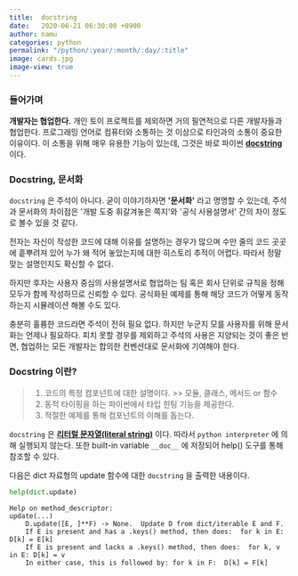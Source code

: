 ```yaml
---
title:  docstring
date:   2020-06-21 06:30:00 +0900
author: namu
categories: python
permalink: "/python/:year/:month/:day/:title"
image: cards.jpg
image-view: true
---
```


### 들어가며

**개발자는 협업한다.**
개인 토이 프로젝트를 제외하면 거의 필연적으로 다른 개발자들과 협업한다.
프로그래밍 언어로 컴퓨터와 소통하는 것 이상으로 타인과의 소통이 중요한 이유이다.
이 소통을 위해 매우 유용한 기능이 있는데, 그것은 바로 파이썬
**[docstring](https://wikidocs.net/16050)** 이다.

### Docstring, 문서화

`docstring` 은 주석이 아니다.
굳이 이야기하자면 **'문서화'** 라고 명명할 수 있는데, 주석과 문서화의 차이점은
'개발 도중 휘갈겨놓은 쪽지'와 '공식 사용설명서' 간의 차이 정도로 볼수 있을 것 같다.

전자는 자신이 작성한 코드에 대해 이유를 설명하는 경우가 많으며 수만 줄의 코드 곳곳에 흩뿌려져 있어
누가 왜 적어 놓았는지에 대한 히스토리 추적이 어렵다. 따라서 정말 맞는 설명인지도 확신할 수 없다.

하지만 후자는 사용자 중심의 사용설명서로 협업하는 팀 혹은 회사 단위로 규칙을 정해 모두가 함께 작성하므로 신뢰할 수 있다.
공식화된 예제를 통해 해당 코드가 어떻게 동작하는지 시뮬레이션 해볼 수도 있다.

충분히 훌륭한 코드라면 주석이 전혀 필요 없다. 하지만 누군지 모를 사용자를 위해 문서화는 언제나 필요하다.
피치 못할 경우를 제외하고 주석의 사용은 지양되는 것이 좋은 반면, 협업하는 모든 개발자는 합의한 컨벤션대로 문서화에 기여해야 한다.

### Docstring 이란?

> 1. 코드의 특정 컴포넌트에 대한 설명이다. >> 모듈, 클래스, 메서드 or 함수
> 2. 동적 타이핑을 하는 파이썬에서 타입 힌팅 기능을 제공한다.
> 3. 적절한 예제를 통해 컴포넌트의 이해를 돕는다.

`docstring` 은 **[리터럴 문자열(literal string)](https://www.computerhope.com/jargon/l/literal.htm)** 이다.
따라서 `python interpreter` 에 의해 실행되지 않는다.
또한 built-in variable `__doc__` 에 저장되어 help() 도구를 통해 참조할 수 있다.

다음은 dict 자료형의 update 함수에 대한 `docstring` 을 출력한 내용이다.

```python
help(dict.update)
```

```text
Help on method_descriptor:
update(...)
    D.update([E, ]**F) -> None.  Update D from dict/iterable E and F.
    If E is present and has a .keys() method, then does:  for k in E: D[k] = E[k]
    If E is present and lacks a .keys() method, then does:  for k, v in E: D[k] = v
    In either case, this is followed by: for k in F:  D[k] = F[k]
```
